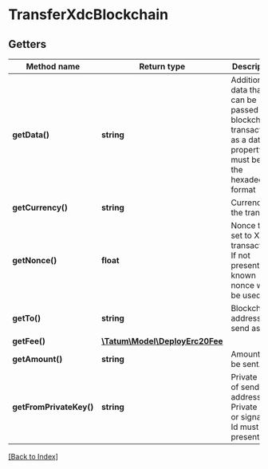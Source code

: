 # TransferXdcBlockchain

## Getters

Method name | Return type | Description | Notes
------------ | ------------- | ------------- | -------------
**getData()** | **string** | Additional data that can be passed to a blockchain transaction as a data property; must be in the hexadecimal format | [optional]
**getCurrency()** | **string** | Currency of the transfer. |
**getNonce()** | **float** | Nonce to be set to XDC transaction. If not present, last known nonce will be used. | [optional]
**getTo()** | **string** | Blockchain address to send assets |
**getFee()** | [**\Tatum\Model\DeployErc20Fee**](DeployErc20Fee.md) |  | [optional]
**getAmount()** | **string** | Amount to be sent. |
**getFromPrivateKey()** | **string** | Private key of sender address. Private key, or signature Id must be present. |

[[Back to Index]](../index.md)
